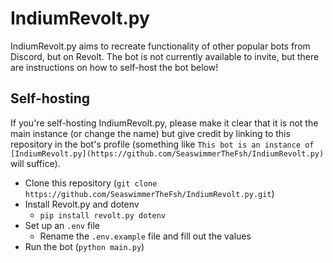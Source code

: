 # IndiumRevolt.py

IndiumRevolt.py aims to recreate functionality of other popular bots from Discord, but on Revolt.
The bot is not currently available to invite, but there are instructions on how to self-host the bot below!

## Self-hosting

If you're self-hosting IndiumRevolt.py, please make it clear that it is not the main instance (or change the name) but give credit by linking to this repository in the bot's profile (something like ``This bot is an instance of [IndiumRevolt.py](https://github.com/SeaswimmerTheFsh/IndiumRevolt.py)`` will suffice).

* Clone this repository (`git clone https://github.com/SeaswimmerTheFsh/IndiumRevolt.py.git`)
* Install Revolt.py and dotenv
  * ``pip install revolt.py dotenv``
* Set up an `.env` file
  * Rename the `.env.example` file and fill out the values
* Run the bot (`python main.py`)
